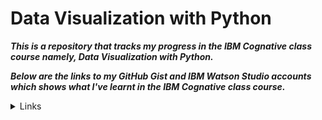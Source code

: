 # Data Visualization with Python

___This is a repository that tracks my progress in the IBM Cognative class course namely,  Data Visualization with Python.___

<!-- ___I have passed the IBM cognitive class with a mark of 100% to receive my badge and certificate which you can see below.___ -->
<!-- IBM badge                          |  IBM certificate
:---------------------------------:|:-------------------------:
![](DataAnalysisPython.png)   | ![](DataAnalysisPythonCertificate.png) -->

___Below are the links to my GitHub Gist and IBM Watson Studio accounts which shows what I've learnt in the IBM Cognative class course.___

<details>
        <summary>Links </summary>
        <p> Data Visualization : https://gist.github.com/785c30436b6bb002bca96dcdbec8e05e </p>
        <p> Area Plots, Histograms, and Bar Plots : https://gist.github.com/e8b1676e9f27586b27d6e3df72586057 </p>
        <p> Pie Charts, Box Plots, Scatter Plots, and Bubble Plots : https://gist.github.com/2f289b37e52fe1c96f43f782c9af2961 </p>
        <p>Waffle Charts, Word Clouds, and Regression Plots : https://jupyterlab-2-labs-prod-jupyterlab-us-east-1.labs.cognitiveclass.ai/user/ace27mk/doc/tree/labs/DV0101EN/DV0101EN-Exercise-Waffle-Charts-Word-Clouds-and-Regression-Plots-py.ipynb </p>
        <p> Generating Maps with Python : https://jupyterlab-1-labs-prod-jupyterlab-us-east-2.labs.cognitiveclass.ai/user/ace27mk/files/labs/DV0101EN/DV0101EN-Exercise-Generating-Maps-in-Python-py.ipynb?_xsrf=2%7C6e5f8685%7Ca91ba7463ac7ed7593d1c1e9c15cdc5e%7C1624729060 </p>

